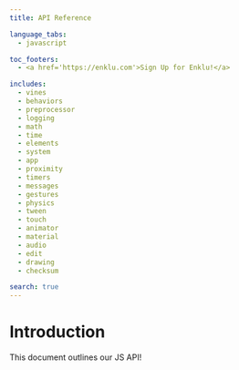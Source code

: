 ```yaml
---
title: API Reference

language_tabs:
  - javascript

toc_footers:
  - <a href='https://enklu.com'>Sign Up for Enklu!</a>

includes:
  - vines
  - behaviors
  - preprocessor
  - logging
  - math
  - time
  - elements
  - system
  - app
  - proximity
  - timers
  - messages
  - gestures
  - physics
  - tween
  - touch
  - animator
  - material
  - audio
  - edit
  - drawing
  - checksum

search: true
---
```


# Introduction

This document outlines our JS API!
